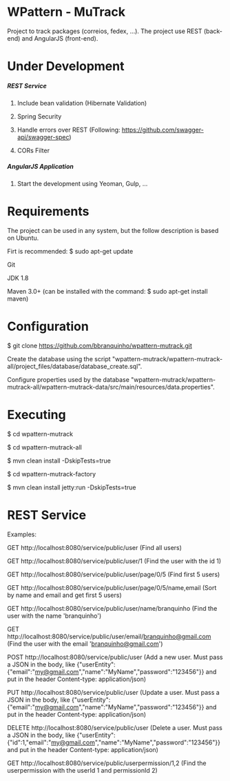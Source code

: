 # WPattern - MuTrack

Project to track packages (correios, fedex, ...). The project use REST (back-end) and AngularJS (front-end).

<h1>Under Development</h1>

<h5>REST Service</h5>

1. Include bean validation (Hibernate Validation)

2. Spring Security

3. Handle errors over REST (Following: https://github.com/swagger-api/swagger-spec)

4. CORs Filter

<h5>AngularJS Application</h5>

1. Start the development using Yeoman, Gulp, ...

<h1>Requirements</h1>

The project can be used in any system, but the follow description is based on Ubuntu.

Firt is recommended: $ sudo apt-get update

Git

JDK 1.8

Maven 3.0+ (can be installed with the command: $ sudo apt-get install maven)

<h1>Configuration</h1>

$ git clone https://github.com/bbranquinho/wpattern-mutrack.git

Create the database using the script "wpattern-mutrack/wpattern-mutrack-all/project_files/database/database_create.sql".

Configure properties used by the database "wpattern-mutrack/wpattern-mutrack-all/wpattern-mutrack-data/src/main/resources/data.properties".

<h1>Executing</h1>

$ cd wpattern-mutrack

$ cd wpattern-mutrack-all

$ mvn clean install -DskipTests=true

$ cd wpattern-mutrack-factory

$ mvn clean install jetty:run -DskipTests=true

<h1>REST Service</h1>

Examples:

GET http://localhost:8080/service/public/user (Find all users)

GET http://localhost:8080/service/public/user/1 (Find the user with the id 1)

GET http://localhost:8080/service/public/user/page/0/5 (Find first 5 users)

GET http://localhost:8080/service/public/user/page/0/5/name,email (Sort by name and email and get first 5 users)

GET http://localhost:8080/service/public/user/name/branquinho (Find the user with the name 'branquinho')

GET http://localhost:8080/service/public/user/email/branquinho@gmail.com  (Find the user with the email 'branquinho@gmail.com')

POST http://localhost:8080/service/public/user (Add a new user. Must pass a JSON in the body, like {"userEntity":{"email":"my@gmail.com","name":"MyName","password":"123456"}} and put in the header Content-type: application/json)

PUT http://localhost:8080/service/public/user (Update a user. Must pass a JSON in the body, like {"userEntity":{"email":"my@gmail.com","name":"MyName","password":"123456"}} and put in the header Content-type: application/json)

DELETE http://localhost:8080/service/public/user (Delete a user. Must pass a JSON in the body, like {"userEntity":{"id":1,"email":"my@gmail.com","name":"MyName","password":"123456"}} and put in the header Content-type: application/json)

GET http://localhost:8080/service/public/userpermission/1,2 (Find the userpermission with the userId 1 and permissionId 2)
